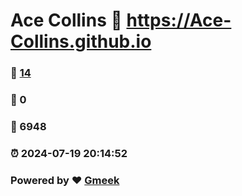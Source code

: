# Ace Collins :link: https://Ace-Collins.github.io 
### :page_facing_up: [14](https://Ace-Collins.github.io/tag.html) 
### :speech_balloon: 0 
### :hibiscus: 6948 
### :alarm_clock: 2024-07-19 20:14:52 
### Powered by :heart: [Gmeek](https://github.com/Meekdai/Gmeek)
